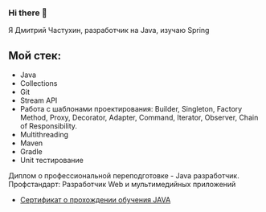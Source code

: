 ### Hi there 👋

Я Дмитрий Частухин, разработчик на Java, изучаю Spring

## Мой стек:
+ Java
+ Collections
+ Git
+ Stream API
+ Работа с шаблонами проектирования: Builder, Singleton, Factory Method, Proxy, Decorator, Adapter, Command, Iterator, Observer, Chain of Responsibility.
+ Multithreading
+ Maven
+ Gradle
+ Unit тестирование

Диплом о профессиональной переподготовке - Java разработчик. Профстандарт: Разработчик Web и мультимедийных приложений

+ [Сертификат о прохождении обучения JAVA](https://github.com/DmitriyChastukhin/Certificate_JAVA_Developer_Netology_/blob/main/Сертификат%20JAVA%20Нетология.pdf)
<!--
**DmitriyChastukhin/DmitriyChastukhin** is a ✨ _special_ ✨ repository because its `README.md` (this file) appears on your GitHub profile.

Here are some ideas to get you started:

- 🔭 I’m currently working on ...
- 🌱 I’m currently learning ...
- 👯 I’m looking to collaborate on ...
- 🤔 I’m looking for help with ...
- 💬 Ask me about ...
- 📫 How to reach me: ...
- 😄 Pronouns: ...
- ⚡ Fun fact: ...
-->
